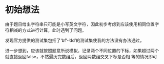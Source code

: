 # 初始想法
由于题目给出字符串只可能是小写英文字符，因此初步考虑到应该使用相同位置字符相减的方式进行计算，此时遇到了问题。

发现官方提供的测试集包括了‘bf’-‘dd’的测试集使我的方法没有办法通过。

进一步想到，应该就按照题意所说模拟，记录两个不同位置的下标，如果超过两个就直接返回false，不然遍历完数组后，返回两数组交叉下标是否相
等的情况即可